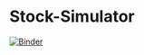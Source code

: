 # Stock-Simulator

[![Binder](https://mybinder.org/badge_logo.svg)](https://mybinder.org/v2/gh/dvvp/Stock-Simulator/HEAD?labpath=voila%2Frender%2FStock%2520Simulator.ipynb)